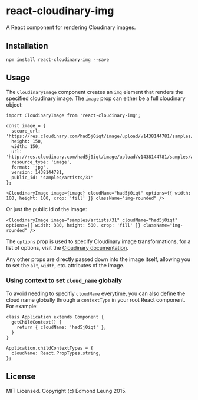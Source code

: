# react-cloudinary-img

A React component for rendering Cloudinary images.

## Installation

    npm install react-cloudinary-img --save

## Usage

The `CloudinaryImage` component creates an `img` element that renders the specified cloudinary image.
The `image` prop can either be a full cloudinary object:

    import CloudinaryImage from 'react-cloudinary-img';

    const image = {
      secure_url: 'https://res.cloudinary.com/had5j0iqt/image/upload/v1438144781/samples/artists/31.jpg',
      height: 150,
      width: 150,
      url: 'http://res.cloudinary.com/had5j0iqt/image/upload/v1438144781/samples/artists/31.jpg',
      resource_type: 'image',
      format: 'jpg',
      version: 1438144781,
      public_id: 'samples/artists/31'
    };

    <CloudinaryImage image={image} cloudName="had5j0iqt" options={{ width: 100, height: 100, crop: 'fill' }} className="img-rounded" />

Or just the public id of the image:

    <CloudinaryImage image="samples/artists/31" cloudName="had5j0iqt" options={{ width: 380, height: 500, crop: 'fill' }} className="img-rounded" />

The `options` prop is used to specify Cloudinary image transformations, for a list of options, visit the [Cloudinary documentation](http://cloudinary.com/documentation/image_transformations).

Any other props are directly passed down into the image itself, allowing you to set the `alt`, `width`, etc. attributes of the image.

### Using context to set `cloud_name` globally

To avoid needing to specifiy `cloudName` everytime, you can also define the cloud name globally through a `contextType` in your root React component. For example:

    class Application extends Component {
      getChildContext() {
        return { cloudName: 'had5j0iqt' };
      }
    }

    Application.childContextTypes = {
      cloudName: React.PropTypes.string,
    };

## License

MIT Licensed. Copyright (c) Edmond Leung 2015.
